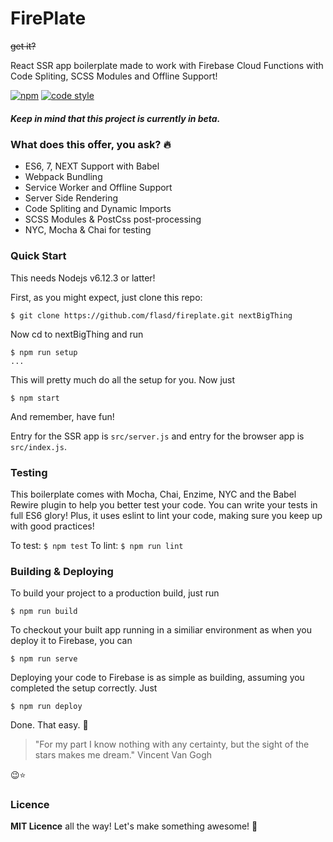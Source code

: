 # FirePlate
<del>get it?</del>

React SSR app boilerplate made to work with Firebase Cloud Functions with Code Spliting, SCSS Modules and Offline Support!

[![npm](https://img.shields.io/badge/Licence-MIT-blue.svg)](https://github.com/flasd/fireplate/blob/master/LICENSE) [![code style](https://img.shields.io/badge/Code%20Style-Airbnb-orange.svg)](https://www.npmjs.com/package/eslint-config-airbnb)

##### **Keep in mind that this project is currently in beta.**

### What does this offer, you ask? :fire:
- ES6, 7, NEXT Support with Babel
- Webpack Bundling
- Service Worker and Offline Support
- Server Side Rendering
- Code Spliting and Dynamic Imports
- SCSS Modules & PostCss post-processing
- NYC, Mocha & Chai for testing

### Quick Start
This needs Nodejs v6.12.3 or latter!

First, as you might expect, just clone this repo:
```
$ git clone https://github.com/flasd/fireplate.git nextBigThing
```
Now cd to nextBigThing and run
```
$ npm run setup
...
```
This will pretty much do all the setup for you. Now just
```
$ npm start
```
And remember, have fun! 

Entry for the SSR app is `src/server.js` and entry for the browser app is `src/index.js`.

### Testing
This boilerplate comes with Mocha, Chai, Enzime, NYC and the Babel Rewire plugin to help you better test your code. You can write your tests in full ES6 glory! Plus, it uses eslint to lint your code, making sure you keep up with good practices!

To test: `$ npm test`
To lint: `$ npm run lint`

### Building & Deploying
To build your project to a production build, just run
```
$ npm run build
```
To checkout your built app running in a similiar environment as when you deploy it to Firebase, you can
```
$ npm run serve
```
Deploying  your code to Firebase is as simple as building, assuming you completed the setup correctly. Just
```
$ npm run deploy
```
Done. That easy. :cake:

> "For my part I know nothing with any certainty, but the sight of the stars makes me dream." Vincent Van Gogh

:wink::star:

### Licence
**MIT Licence** all the way!
Let's make something awesome! :rocket:
